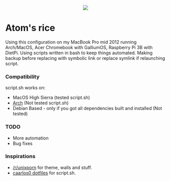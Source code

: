 <p align="center">
  <img src="https://i.imgur.com/kBR2hGj.png">
</p>

# Atom's rice

Using this configuration on my MacBook Pro mid 2012 running Arch/MacOS, Acer Chromebook with GalliumOS, Raspberry Pi 3B with DietPi.
Using scripts written in bash to keep things automated.
Making backup before replacing with symbolic link or replace symlink if relaunching script.


### Compatibility
script.sh works on:
* MacOS High Sierra (tested script.sh)
* [Arch](https://i.imgur.com/gjNNJV1.png) (Not tested script.sh) 
* Debian Based - only if you got all dependencies built and installed (Not tested)

### TODO
* More automation
* Bug fixes

### Inspirations
* [/r/unixporn](https://reddit.com/r/unixporn) for theme, walls and stuff.
* [caarlos0 dotfiles](https://github.com/caarlos0/dotfiles) for script.sh.
